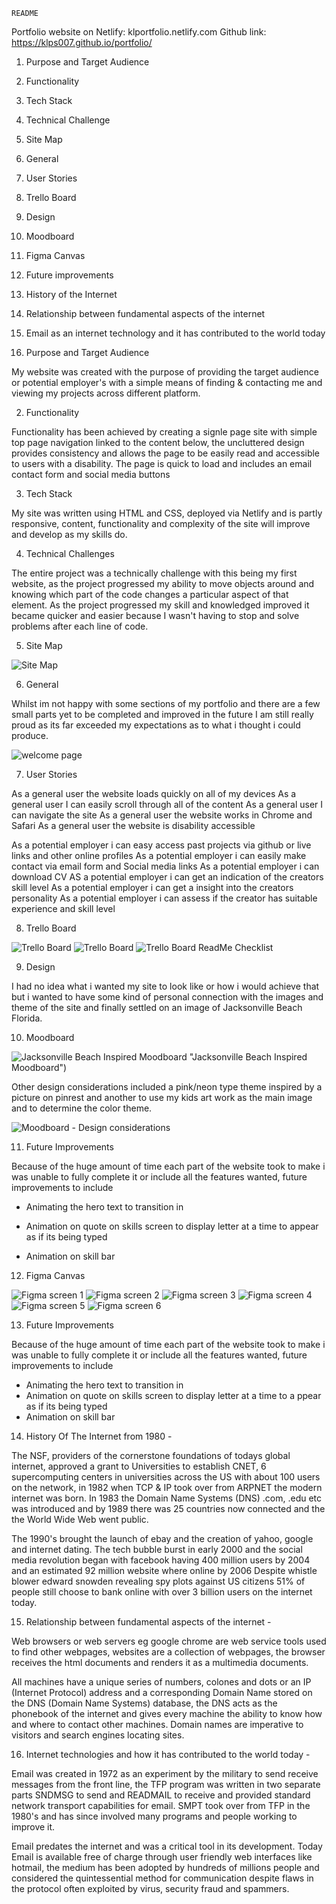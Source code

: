     
    README

Portfolio website on Netlify: klportfolio.netlify.com
Github link:  https://klps007.github.io/portfolio/

1. Purpose and Target Audience 
2. Functionality
3. Tech Stack
4. Technical Challenge
5. Site Map
6. General
7. User Stories
8. Trello Board
9. Design
10. Moodboard
11. Figma Canvas
12. Future improvements
13. History of the Internet
14. Relationship between fundamental aspects of the internet  
15. Email as an internet technology and it has contributed to the world today

1. Purpose and Target Audience

My website was created with the purpose of providing the target audience or potential employer's with a simple means of finding & contacting me and viewing my projects across different platform.

2. Functionality

Functionality has been achieved by creating a signle page site with simple top page navigation linked to the content below, the uncluttered design provides consistency and allows the page to be easily read and accessible to users with a disability. The page is quick to load and includes an email contact form and social media buttons

3. Tech Stack

My site was written using HTML and CSS, deployed via Netlify and is partly responsive, content, functionality and complexity of the site will improve and develop as my skills do. 

4. Technical Challenges

The entire project was a technically challenge with this being my first website, as the project progressed my ability to move objects around and knowing which part of the code changes a particular aspect of that element. As the project progressed my skill and knowledged improved it became quicker and easier because I wasn't having to stop and solve problems after each line of code. 

5. Site Map

![Site Map](SiteMap.png "Site Map")

6. General 

Whilst im not happy with some sections of my portfolio and there are a few small parts yet to be completed and improved in the future I am still really proud as its far exceeded my expectations as to what i thought i could produce. 

![welcome page](site.png "Welcome Page")

7. User Stories

As a general user the website loads quickly on all of my devices
As a general user I can easily scroll through all of the content
As a general user I can navigate the site
As a general user the website works in Chrome and Safari
As a general user the website is disability accessible 
                
As a potential employer i can easy access past projects via github or live links and other online profiles
As a potential employer i can easily make contact via email form and Social media links 
As a potential employer i can download CV
AS a potential employer i can get an indication of the creators skill level
As a potential employer i can get a insight into the creators personality
As a potential employer i can assess if the creator has suitable experience and skill level

8. Trello Board

![Trello Board](trelllo.png "Trello Board") ![Trello Board](trelllo.png "Trello Board")
![Trello Board ReadMe Checklist](trelllo1.png "Trello Board ReadMe Check List")

9. Design

I had no idea what i wanted my site to look like or how i would achieve that but i wanted to have some kind of personal connection with the images and theme of the site and finally settled on an image of Jacksonville Beach Florida. 

10. Moodboard

![Jacksonville Beach Inspired Moodboard](moodboard.png) "Jacksonville Beach Inspired Moodboard")

Other design considerations included a pink/neon type theme inspired by a picture on pinrest and another to use my kids art work as the main image and to determine the color theme.

![Moodboard - Design considerations](moodboard_planning.png "Design consideration Moodboard")


11. Future Improvements

Because of the huge amount of time each part of the website took to make i was unable to fully complete it or include all the features wanted, future improvements to include 

- Animating the hero text to transition in

- Animation on quote on skills screen to display letter at a time to appear as if its being typed

- Animation on skill bar 


12. Figma Canvas

![Figma screen 1](figma1.png "First Figma sceen")
![Figma screen 2](figma2.png "Second Figma sceen")
![Figma screen 3](figma3.png "Third Figma sceen")
![Figma screen 4](figma4.png "Fourth Figma sceen")
![Figma screen 5](figma5.png "Fifth Figma sceen")
![Figma screen 6](figma6.png "Sixth Figma sceen")


13. Future Improvements

Because of the huge amount of time each part of the website took to make i was unable to fully complete it or include all the features wanted, future improvements to include 

- Animating the hero text to transition in
- Animation on quote on skills screen to display letter at a time to a   ppear as if its being typed
- Animation on skill bar 


14. History Of The Internet from 1980 - 

The NSF, providers of the cornerstone foundations of todays global internet, approved a grant to Universities to establish CNET, 6 supercomputing centers in universities across the US with about 100 users on the network, in 1982 when TCP & IP took over from ARPNET the modern internet was born. In 1983 the Domain Name Systems (DNS) .com, .edu etc was introduced and by 1989 there was 25 countries now connected and the the World Wide Web went public. 

The 1990's brought the launch of ebay and the creation of yahoo, google and internet dating. The tech bubble burst in early 2000 and the social media revolution began with facebook having 400 million users by 2004 and an estimated 92 million website where online by 2006 Despite whistle blower edward snowden revealing spy plots against US citizens 51% of people still choose to bank online with over 3 billion users on the internet today.

15. Relationship between fundamental aspects of the internet - 

 Web browsers or web servers eg google chrome are web service tools used to find other webpages, websites are a collection of webpages, the browser receives the html documents and renders it as a multimedia documents.  

All machines have a unique series of numbers, colones and dots or an IP (Internet Protocol) address and a corresponding Domain Name stored on the DNS (Domain Name Systems) database, the DNS acts as the phonebook of the internet and gives every machine the ability to know how and where to contact other machines. Domain names are imperative to visitors and search engines locating sites.

16. Internet technologies and how it has contributed to the world today - 

Email was created in 1972 as an experiment by the military to send  receive messages from the front line, the TFP program was written in two separate parts SNDMSG to send and READMAIL to receive and provided standard network transport capabilities for email. SMPT took over from TFP in the 1980's and has since involved many programs and people working to improve it. 

Email predates the internet and was a critical tool in its development. Today Email is available free of charge through user friendly web interfaces like hotmail, the medium has been adopted by hundreds of millions people and considered the quintessential method for communication despite flaws in the protocol often exploited by virus, security fraud and spammers.



